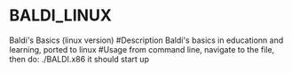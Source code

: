 # BALDI_LINUX
Baldi's Basics (linux version)
#Description
Baldi's basics in educationn and learning, ported to linux
#Usage
from command line, navigate to the file, then do: ./BALDI.x86
it should start up

